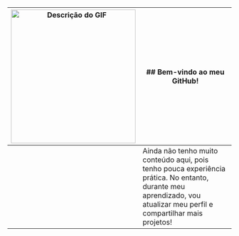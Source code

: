 | <img src="https://i.imgur.com/Ozsyrfy.gif" alt="Descrição do GIF" height="300" width="280"> | ## Bem-vindo ao meu GitHub! |
| ------------------------------------------ | --------------------------- |
||Ainda não tenho muito conteúdo aqui, pois tenho pouca experiência prática. No entanto, durante meu aprendizado, vou atualizar meu perfil e compartilhar mais projetos! 
